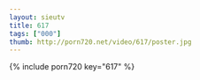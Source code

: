 ```yaml
--- 
layout: sieutv
title: 617
tags: ["000"]
thumb: http://porn720.net/video/617/poster.jpg
---
```

{% include porn720 key="617" %} 
